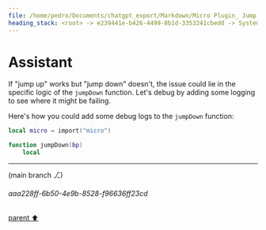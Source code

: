 ```yaml
---
file: /home/pedro/Documents/chatgpt_export/Markdown/Micro Plugin_ Jump Definitions.md
heading_stack: <root> -> e239441e-b426-4499-8b1d-3353241cbedd -> System -> c7ec2628-081c-4452-bad7-9d9408a37dbe -> System -> aaa2959b-ba07-4598-ae83-f18f3743ceda -> User -> 55a82fb5-6597-4870-bc54-3f056fcc765d -> Assistant -> aaa28f27-4c2e-43e0-bd23-02e759e2a046 -> User -> 13728b7a-2735-4e1d-9a06-14e6d8e00587 -> Assistant -> aaa22449-e24e-47d9-8610-6cdba5cba27e -> User -> 8726a647-85de-484c-a4a8-09246e56d7d3 -> Assistant -> aaa2dc7a-7bca-4ccf-b445-8af0a21c8fe5 -> User -> Plugins -> Lua callbacks -> Accessing micro functions -> Accessing the Go standard library -> Adding help files, syntax files, or colorschemes in your plugin -> Default plugins -> Plugin Manager -> 4b434983-1975-4b4c-9096-c796fb2afd2b -> Assistant -> aaa29d93-dd8b-4642-876d-c0803d007f6f -> User -> 1493a977-cc93-4d9b-8394-90ae475b5153 -> Assistant -> aaa22da2-5287-4b7a-b4f0-449a5a7a7211 -> User -> d2577d1b-6f51-491d-8b98-200b7aa67ae8 -> Assistant -> aaa23f15-a56c-4552-9dab-3f0098355286 -> User -> 78149733-8486-47b0-ac5b-a3168c040ea4 -> Assistant -> aaa25208-4813-436d-97a8-2b1e8577a6a3 -> User -> cab0d8b0-ffb6-421b-a14c-7008f19b69bc -> Assistant -> aaa2683a-56c9-4931-a410-60fd60be9003 -> User -> b49b7c06-6077-42fa-841c-1f1ee9077863 -> Assistant -> aaa22d32-edc4-4b28-ac03-cd576c14ea82 -> User -> f313744e-d56b-4898-8697-6de96941ecdb -> Assistant -> a962e220-fe10-45d7-9e6c-69c1a6e1bcda -> Assistant
---
```

# Assistant

If "jump up" works but "jump down" doesn't, the issue could lie in the specific logic of the `jumpDown` function. Let's debug by adding some logging to see where it might be failing.

Here's how you could add some debug logs to the `jumpDown` function:

```lua
local micro = import("micro")

function jumpDown(bp)
    local
```

---

(main branch ⎇)
###### aaa228ff-6b50-4e9b-8528-f96636ff23cd
[parent ⬆️](#b49b7c06-6077-42fa-841c-1f1ee9077863)
